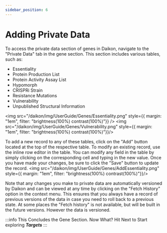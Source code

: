 ```yaml
---
sidebar_position: 6
---
```

# Adding Private Data

To access the private data section of genes in Daikon, navigate to the "Private Data" tab in the gene section. This section includes various tables, such as:



- Essentiality
- Protein Production List
- Protein Activity Assay List
- Hypomorph
- CRISPRi Strain
- Resistance Mutations
- Vulnerability
- Unpublished Structural Information

<img src="/daikon/img/UserGuide/Genes/Essentiality.png" style={{ margin: "1em", filter: "brightness(100%) contrast(100%)"}} />
<img src="/daikon/img/UserGuide/Genes/Vulnerability.png" style={{ margin: "1em", filter: "brightness(100%) contrast(100%)"}}/>


To add a new record to any of these tables, click on the "Add" button located at the top of the respective table. To modify an existing record, use the inline row editor in the table. You can modify any field in the table by simply clicking on the corresponding cell and typing in the new value. Once you have made your changes, be sure to click the "Save" button to update the record.
<img src="/daikon/img/UserGuide/Genes/AddEssentiality.png" style={{ margin: "1em", filter: "brightness(100%) contrast(100%)"}}/>

Note that any changes you make to private data are automatically versioned by Daikon and can be viewed at any time by clicking on the "Fetch History" option in the context menu. This ensures that you always have a record of previous versions of the data in case you need to roll back to a previous state. At some places the "Fetch history" is not available, but will be built in the future versions. However the data is versioned.

:::info
This Concludes the Gene Section. Now What?
Hit Next to Start exploring ***Targets***
:::
